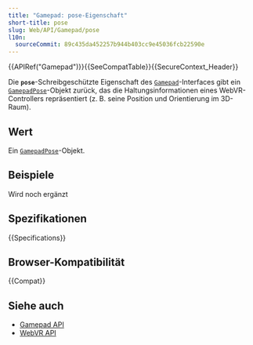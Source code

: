 ```yaml
---
title: "Gamepad: pose-Eigenschaft"
short-title: pose
slug: Web/API/Gamepad/pose
l10n:
  sourceCommit: 89c435da452257b944b403cc9e45036fcb22590e
---
```


{{APIRef("Gamepad")}}{{SeeCompatTable}}{{SecureContext_Header}}

Die **`pose`**-Schreibgeschützte Eigenschaft des [`Gamepad`](/de/docs/Web/API/Gamepad)-Interfaces gibt ein [`GamepadPose`](/de/docs/Web/API/GamepadPose)-Objekt zurück, das die Haltungsinformationen eines WebVR-Controllers repräsentiert (z. B. seine Position und Orientierung im 3D-Raum).

## Wert

Ein [`GamepadPose`](/de/docs/Web/API/GamepadPose)-Objekt.

## Beispiele

Wird noch ergänzt

## Spezifikationen

{{Specifications}}

## Browser-Kompatibilität

{{Compat}}

## Siehe auch

- [Gamepad API](/de/docs/Web/API/Gamepad_API)
- [WebVR API](/de/docs/Web/API/WebVR_API)
